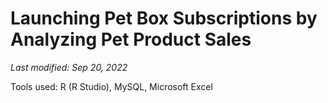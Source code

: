 # Launching Pet Box Subscriptions by Analyzing Pet Product Sales
*Last modified: Sep 20, 2022*


Tools used: R (R Studio), MySQL, Microsoft Excel
